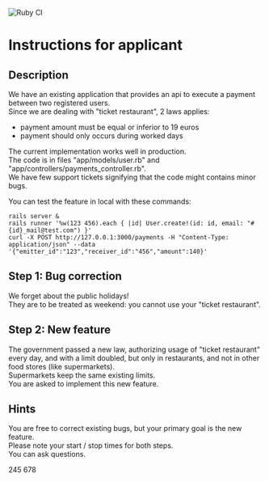 ![Ruby CI](https://github.com/Wizyma/ruby-test/workflows/Ruby%20CI/badge.svg)

# Instructions for applicant

## Description

We have an existing application that provides an api to execute a payment between two registered users.  
Since we are dealing with "ticket restaurant", 2 laws applies:
* payment amount must be equal or inferior to 19 euros
* payment should only occurs during worked days

The current implementation works well in production.  
The code is in files "app/models/user.rb" and "app/controllers/payments_controller.rb".  
We have few support tickets signifying that the code might contains minor bugs.  

You can test the feature in local with these commands:
```shell script
rails server &
rails runner '%w(123 456).each { |id| User.create!(id: id, email: "#{id}_mail@test.com") }'
curl -X POST http://127.0.0.1:3000/payments -H "Content-Type: application/json" --data '{"emitter_id":"123","receiver_id":"456","amount":140}'
```

## Step 1: Bug correction

We forget about the public holidays!  
They are to be treated as weekend: you cannot use your "ticket restaurant".  


## Step 2: New feature

The government passed a new law, authorizing usage of "ticket restaurant" every day, and with a limit doubled,
but only in restaurants, and not in other food stores (like supermarkets).  
Supermarkets keep the same existing limits.  
You are asked to implement this new feature.  


## Hints

You are free to correct existing bugs, but your primary goal is the new feature.  
Please note your start / stop times for both steps.  
You can ask questions.  

245 678
